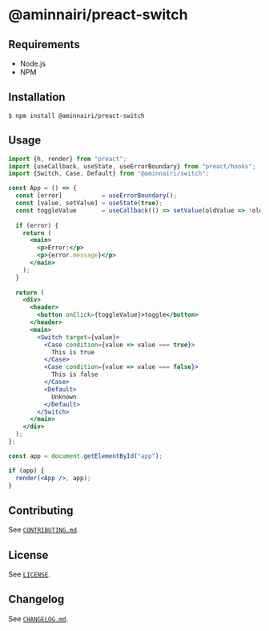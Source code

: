 # @aminnairi/preact-switch

## Requirements

- Node.js
- NPM

## Installation

```console
$ npm install @aminnairi/preact-switch
```

## Usage

```jsx
import {h, render} from "preact";
import {useCallback, useState, useErrorBoundary} from "preact/hooks";
import {Switch, Case, Default} from "@aminnairi/switch";

const App = () => {
  const [error]           = useErrorBoundary();
  const [value, setValue] = useState(true);
  const toggleValue       = useCallback(() => setValue(oldValue => !oldValue), [setValue]);
  
  if (error) {
    return (
      <main>
        <p>Error:</p>
        <p>{error.message}</p>
      </main>
    );
  }
  
  return (
    <div>
      <header>
        <button onClick={toggleValue}>toggle</button>
      </header>
      <main>
        <Switch target={value}>
          <Case condition={value => value === true}>
            This is true 
          </Case>
          <Case condition={value => value === false}>
            This is false
          </Case>
          <Default>
            Unknown
          </Default>
        </Switch>
      </main>
    </div>
  );
};

const app = document.getElementById("app");

if (app) {
  render(<App />, app);
}
```

## Contributing

See [`CONTRIBUTING.md`](./CONTRIBUTING.md).

## License

See [`LICENSE`](./LICENSE).

## Changelog

See [`CHANGELOG.md`](./CHANGELOG.md).

